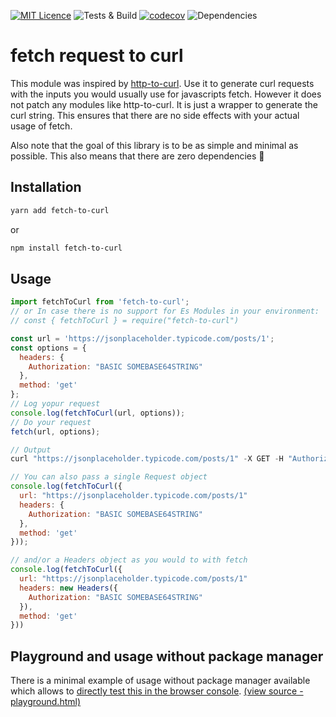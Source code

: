[![MIT Licence](https://badges.frapsoft.com/os/mit/mit.svg?v=103)](https://opensource.org/licenses/mit-license.php)
![Tests & Build](https://github.com/leoek/fetch-to-curl/workflows/Test%20&%20Build/badge.svg)
[![codecov](https://codecov.io/gh/leoek/fetch-to-curl/branch/master/graph/badge.svg?token=K9L7Q3K1CL)](https://codecov.io/gh/leoek/fetch-to-curl)
![Dependencies](https://img.shields.io/badge/Dependencies-%200%20-44be16)
<!-- ![Dependencies - David](https://david-dm.org/leoek/fetch-to-curl.svg)-->


# fetch request to curl

This module was inspired by [http-to-curl](https://github.com/drgx/http-to-curl). Use it to generate curl requests with the inputs you would usually use for javascripts fetch. However it does not patch any modules like http-to-curl. It is just a wrapper to generate the curl string. This ensures that there are no side effects with your actual usage of fetch.

Also note that the goal of this library is to be as simple and minimal as possible. This also means that there are zero dependencies :tada:

## Installation

```sh
yarn add fetch-to-curl
```

or

```sh
npm install fetch-to-curl
```

## Usage

```js
import fetchToCurl from 'fetch-to-curl';
// or In case there is no support for Es Modules in your environment:
// const { fetchToCurl } = require("fetch-to-curl")

const url = 'https://jsonplaceholder.typicode.com/posts/1';
const options = {
  headers: {
    Authorization: "BASIC SOMEBASE64STRING"
  },
  method: 'get'
};
// Log yopur request
console.log(fetchToCurl(url, options));
// Do your request
fetch(url, options);

// Output
curl "https://jsonplaceholder.typicode.com/posts/1" -X GET -H "Authorization: BASIC SOMEBASE64STRING"

// You can also pass a single Request object 
console.log(fetchToCurl({
  url: "https://jsonplaceholder.typicode.com/posts/1"
  headers: {
    Authorization: "BASIC SOMEBASE64STRING"
  },
  method: 'get'
}));

// and/or a Headers object as you would to with fetch
console.log(fetchToCurl({
  url: "https://jsonplaceholder.typicode.com/posts/1"
  headers: new Headers({
    Authorization: "BASIC SOMEBASE64STRING"
  }),
  method: 'get'
}))

```

## Playground and usage without package manager

There is a minimal example of usage without package manager available which allows to [directly test this in the browser console](https://leoek.github.io/fetch-to-curl/playground.html). [(view source - playground.html)](https://github.com/leoek/fetch-to-curl/blob/master/playground.html)
